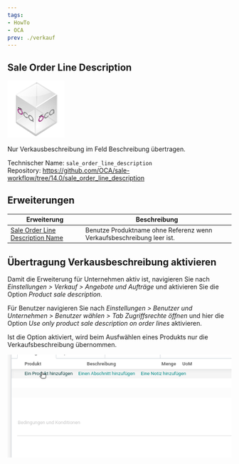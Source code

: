 ```yaml
---
tags:
- HowTo
- OCA
prev: ./verkauf
---
```

## Sale Order Line Description
![icon_oca_app](assets/icon_oca_app.png)

Nur Verkausbeschreibung im Feld Beschreibung übertragen.

Technischer Name: `sale_order_line_description`\
Repository: <https://github.com/OCA/sale-workflow/tree/14.0/sale_order_line_description>

## Erweiterungen

| Erweiterung                          | Beschreibung                                                          |
| ------------------------------------ | --------------------------------------------------------------------- |
| [Sale Order Line Description Name](Sale%20Order%20Line%20Description%20Name.md) | Benutze Produktname ohne Referenz wenn Verkaufsbeschreibung leer ist. |

## Übertragung Verkausbeschreibung aktivieren

Damit die Erweiterung für Unternehmen aktiv ist, navigieren Sie nach *Einstellungen > Verkauf > Angebote und Aufträge* und aktivieren Sie die Option *Product sale description*.

Für Benutzer navigieren Sie nach *Einstellungen > Benutzer und Unternehmen > Benutzer wählen > Tab Zugriffsrechte öffnen* und hier die Option *Use only product sale description on order lines* aktivieren.

Ist die Option aktiviert, wird beim Ausfwählen eines Produkts nur die Verkaufsbeschreibung übernommen.

![Sale Order Line Description](assets/Sale%20Order%20Line%20Description.gif)